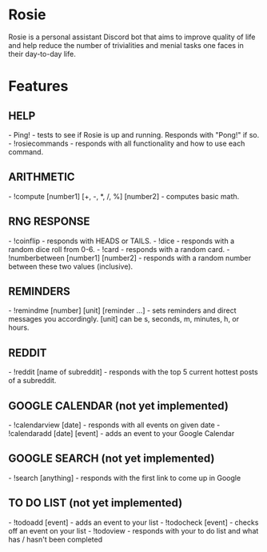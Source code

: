# Rosie
Rosie is a personal assistant Discord bot that aims to improve quality of life and help reduce the number of trivialities and menial tasks one faces in their day-to-day life.

# Features

<h2> HELP </h2>
- Ping! - tests to see if Rosie is up and running. Responds with "Pong!" if so.  
- !rosiecommands - responds with all functionality and how to use each command.

<h2> ARITHMETIC </h2>
- !compute [number1] [+, -, *, /, %] [number2] - computes basic math.

<h2> RNG RESPONSE </h2>
- !coinflip - responds with HEADS or TAILS.  
- !dice - responds with a random dice roll from 0-6.  
- !card - responds with a random card.  
- !numberbetween [number1] [number2] - responds with a random number between these two values (inclusive).

<h2> REMINDERS </h2>
- !remindme [number] [unit] [reminder ...] - sets reminders and direct messages you accordingly. [unit] can be s, seconds, m, minutes, h, or hours.

<h2> REDDIT </h2>
- !reddit [name of subreddit] - responds with the top 5 current hottest posts of a subreddit.  

<h2> GOOGLE CALENDAR (not yet implemented) </h2>
- !calendarview [date] - responds with all events on given date  
- !calendaradd [date] [event] - adds an event to your Google Calendar

<h2> GOOGLE SEARCH (not yet implemented) </h2>
- !search [anything] - responds with the first link to come up in Google

<h2> TO DO LIST (not yet implemented) </h2>
- !todoadd [event] - adds an event to your list  
- !todocheck [event] - checks off an event on your list  
- !todoview - responds with your to do list and what has / hasn't been completed
